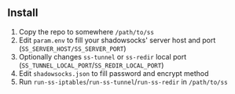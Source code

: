 ## Install

1. Copy the repo to somewhere `/path/to/ss`
2. Edit `param.env` to fill your shadowsocks' server host and port (`SS_SERVER_HOST/SS_SERVER_PORT`)
3. Optionally changes `ss-tunnel` or `ss-redir` local port (`SS_TUNNEL_LOCAL_PORT`/`SS_REDIR_LOCAL_PORT`)
4. Edit `shadowsocks.json` to fill password and encrypt method
5. Run `run-ss-iptables`/`run-ss-tunnel`/`run-ss-redir` in `/path/to/ss`

